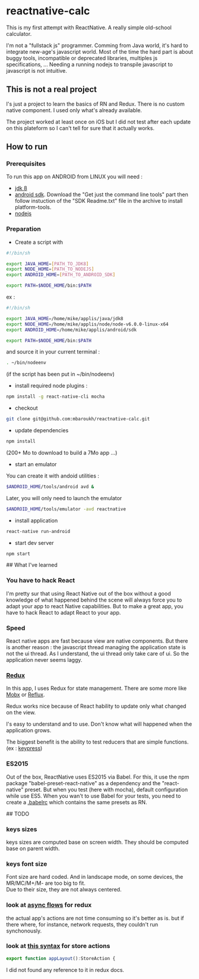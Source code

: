 # reactnative-calc

This is my first attempt with ReactNative.
A really simple old-school calculator.

I'm not a "fullstack js" programmer.
Comming from Java world, it's hard to integrate new-age's javascript world.
Most of the time the hard part is about buggy tools, incompatible or deprecated libraries, multiples js specifications, ...
Needing a running nodejs to transpile javascript to javascript is not intuitive.

## This is not a real project

I's just a project to learn the basics of RN and Redux.
There is no custom native component.
I used only what's already available.

The project worked at least once on iOS but I did not test after each update on this plateform
so I can't tell for sure that it actually works.


## How to run

### Prerequisites

To run this app on ANDROID from LINUX you will need :
- [jdk 8](http://www.oracle.com/technetwork/java/javase/downloads/index.html)
- [android sdk](http://developer.android.com/sdk/index.html#downloads). Download the "Get just the command line tools" part then follow instuction of the "SDK Readme.txt" file in the archive to install platform-tools.
- [nodejs](https://nodejs.org/en/download/current/)

### Preparation

* Create a script with
```bash
#!/bin/sh

export JAVA_HOME=[PATH_TO_JDK8]
export NODE_HOME=[PATH_TO_NODEJS]
export ANDROID_HOME=[PATH_TO_ANDROID_SDK]

export PATH=$NODE_HOME/bin:$PATH
```
ex :
```bash
#!/bin/sh

export JAVA_HOME=/home/mike/applis/java/jdk8
export NODE_HOME=/home/mike/applis/node/node-v6.0.0-linux-x64
export ANDROID_HOME=/home/mike/applis/android/sdk

export PATH=$NODE_HOME/bin:$PATH
```

and source it in your current terminal :
```bash
. ~/bin/nodeenv
```

(if the script has been put in ~/bin/nodeenv)

* install required node plugins :

```bash
npm install -g react-native-cli mocha
```

* checkout
```bash
git clone git@github.com:mbaroukh/reactnative-calc.git
```

* update dependencies

```bash
npm install
```
(200+ Mo to download to build a 7Mo app ...)

* start an emulator

You can create it with andoid utilities :
```bash
$ANDROID_HOME/tools/android avd &
```
Later, you will only need to launch the emulator
```bash
$ANDROID_HOME/tools/emulator -avd reactnative
```

* install application
```bash
react-native run-android
```

* start dev server
```bash
npm start
```

## What I've learned

### You have to hack React

I'm pretty sur that using React Native out of the box without a good knowledge of
what happened behind the scene will always force you to adapt your app to react Native
capabilities.
But to make a great app, you have to hack React to adapt React to your app.

### Speed

React native apps are fast because view are native components.
But there is another reason : the javascript thread managing the
application state is not the ui thread. As I understand, the ui thread
only take care of ui. So the application never seems laggy.


### [Redux](http://redux.js.org/index.html)

In this app, I uses Redux for state management.
There are some more like [Mobx](http://mobxjs.github.io/mobx/) or [Reflux](https://github.com/reflux/refluxjs).

Redux works nice because of React hability to update only what changed on the view.

I's easy to understand and to use.
Don't know what will happened when the application grows.

The biggest benefit is the ability to test reducers that are simple functions.
(ex : [keypress](app/reducers/keypress.js))


### ES2015

Out of the box, ReactNative uses ES2015 via Babel.
For this, it use the npm package "babel-preset-react-native" as a dependency and the "react-native" preset.
But when you test (here with mocha), default configuration while use ES5.
When you wan't to use Babel for your tests, you need to create a [.babelrc](.babelrc) which contains the same presets as RN.


## TODO

### keys sizes

keys sizes are computed base on screen width.
They should be computed base on parent width.

### keys font size

Font size are hard coded. And in landscape mode, on some devices, the MR/MC/M+/M- are too big to fit.  
Due to their size, they are not always centered.

### look at [async flows](http://redux.js.org/docs/advanced/AsyncFlow.html) for redux

the actual app's actions are not time consuming so it's better as is.
but if there where, for instance, network requests, they couldn't run synchonously.

### look at [this syntax](https://corbt.com/posts/2016/03/16/detecting-orientation-in-react-native.html) for store actions

```javascript
export function appLayout():StoreAction {
```

I did not found any reference to it in redux docs.
